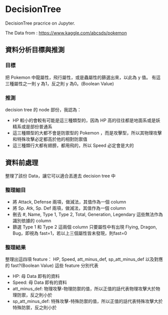 # DecisionTree
DecisionTree pracrice on Jupyter.

The Data from : https://www.kaggle.com/abcsds/pokemon 

## 資料分析目標與推測
### 目標
把 Pokemon 中龍屬性，飛行屬性，或是蟲屬性的篩選出來，以此為 y 值。
有這三種屬性之一則 y 為1，反之則 y 為0。(Boolean Value)

### 推測
decision tree 的 node 部份，我認為：
* HP 較小的會較有可能是這三種類型的，因為 HP 高的往往都是地面系或是妖精系或是部份普通系
* 這三種類型的大都不會是防禦型的 Pokemon ，而是攻擊型，所以其物理攻擊和特殊攻擊必定都高於他的相對防禦值
* 這三種類行大都有翅膀，都用飛的，所以 Speed 必定會是大的


## 資料前處理
整理了該份 Data，讓它可以適合丟進去 decision tree 中

### 整理細目
* 將 Attack,	Defense 兩項，做減法，其值作為一個 column
* 將 Sp. Atk, Sp. Def 兩項，做減法，其值作為一個 column
* 刪去 #, Name, Type 1, Type 2, Total, Generation, Legendary 這些無法作為識別依據的 column
* 篩選 Type 1 和 Type 2 這兩個 column 只要屬性中有出現 Flying, Dragon, Bug，即視為 fast=1，若以上三個屬性皆未發現，則fast=0

### 整理結果
整理出這四項 feature：
HP, Speed, att_minus_def, sp_att_minus_def
以及對應的 fast?(Boolean Value)
這些 feature 分別代表
* HP: 母 Data 即有的資料
* Speed: 母 Data 即有的資料
* att_minus_def: 物理攻擊-物理防禦的值，所以正值的話代表物理攻擊大於物理防禦，反之則小於
* sp_att_minus_def: 特殊攻擊-特殊防禦的值，所以正值的話代表特殊攻擊大於特殊防禦，反之則小於
